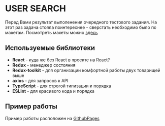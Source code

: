 # USER SEARCH
Перед Вами результат выполенения очередного тестового задания. На этот раз задача стояла поинтереснее - сверстать необходимо было по макетам. Посмотреть макеты можно [здесь](https://www.figma.com/file/Qx8ahbX0Ja4Ftz0l9gqgKX/%D0%A2%D0%B5%D1%81%D1%82%D0%BE%D0%B2%D0%BE%D0%B5-%D0%B7%D0%B0%D0%B4%D0%B0%D0%BD%D0%B8%D0%B5?node-id=0%3A1)
## Используемые библиотеки

* **React** - куда же без React в проекте на React?
* **Redux** - менеджер состояния
* **Redux-toolkit** - для организации комфортной работы двух товарищей выше
* **axios** - для запросов к API
* **TypeScript** - для строгой типизации и порядка
* **ESLint** - для красивого кода и порядка

## Пример работы

Пример работы расположен на [GithubPages](https://maxkrasiloff.github.io/user-search/)